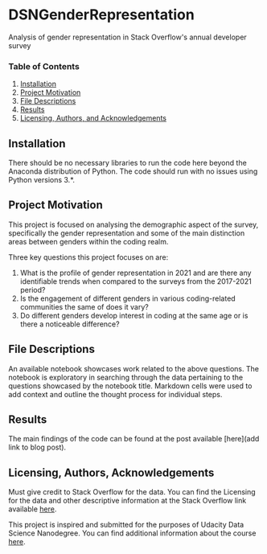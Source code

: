 # DSNGenderRepresentation
Analysis of gender representation in Stack Overflow's annual developer survey

### Table of Contents

1. [Installation](#installation)
2. [Project Motivation](#motivation)
3. [File Descriptions](#files)
4. [Results](#results)
5. [Licensing, Authors, and Acknowledgements](#licensing)

## Installation <a name="installation"></a>
There should be no necessary libraries to run the code here beyond the Anaconda distribution of Python.  The code should run with no issues using Python versions 3.*.

## Project Motivation<a name="motivation"></a>
This project is focused on analysing the demographic aspect of the survey, specifically the gender representation and some of the main distinction areas between genders within the coding realm.

Three key questions this project focuses on are:
1. What is the profile of gender representation in 2021 and are there any identifiable trends when compared to the surveys from the 2017-2021 period?
2. Is the engagement of different genders in various coding-related communities the same of does it vary?
3. Do different genders develop interest in coding at the same age or is there a noticeable difference?

## File Descriptions <a name="files"></a>
An available notebook showcases work related to the above questions. The notebook is exploratory in searching through the data pertaining to the questions showcased by the notebook title.  Markdown cells were used to add context and outline the thought process for individual steps.

## Results<a name="results"></a>
The main findings of the code can be found at the post available [here](add link to blog post).

## Licensing, Authors, Acknowledgements<a name="licensing"></a>
Must give credit to Stack Overflow for the data. You can find the Licensing for the data and other descriptive information at the Stack Overflow link available [here](https://insights.stackoverflow.com/survey).

This project is inspired and submitted for the purposes of Udacity Data Science Nanodegree. You can find additional information about the course [here](https://udacity.com/course/data-scientist-nanodegree--nd025).
